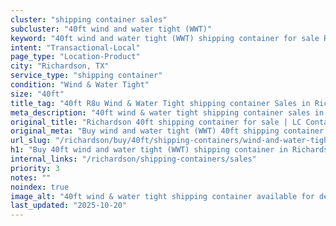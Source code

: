 ```yaml
---
cluster: "shipping container sales"
subcluster: "40ft wind and water tight (WWT)"
keyword: "40ft wind and water tight (WWT) shipping container for sale Richardson, TX"
intent: "Transactional-Local"
page_type: "Location-Product"
city: "Richardson, TX"
service_type: "shipping container"
condition: "Wind & Water Tight"
size: "40ft"
title_tag: "40ft R8u Wind & Water Tight shipping container Sales in Richardson | LC Container"
meta_description: "40ft wind & water tight shipping container sales in Richardson. Fast delivery, competitive pricing. Serving shipping containers area. Quote ID: Y7F. Call (214) 524-4168 for your free quote today."
original_title: "Richardson 40ft shipping container for sale | LC Container"
original_meta: "Buy wind and water tight (WWT) 40ft shipping container sale with local delivery in Richardson, TX. LC Container — local Since 2003. Request a fast quote today."
url_slug: "/richardson/buy/40ft/shipping-containers/wind-and-water-tight-wwt"
h1: "Buy 40ft wind and water tight (WWT) shipping container in Richardson"
internal_links: "/richardson/shipping-containers/sales"
priority: 3
notes: ""
noindex: true
image_alt: "40ft wind & water tight shipping container available for delivery in Richardson"
last_updated: "2025-10-20"
---
```


<!-- TODO: Add unique city/inventory copy, images, and internal links here. -->

